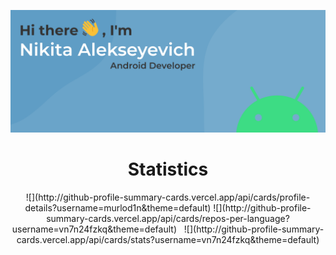 ![alt text](assets/bg.svg "Title")

<div align="center">
  <h1>Statistics</h1>
  ![](http://github-profile-summary-cards.vercel.app/api/cards/profile-details?username=murlod1n&theme=default)
![](http://github-profile-summary-cards.vercel.app/api/cards/repos-per-language?username=vn7n24fzkq&theme=default)&nbsp;&nbsp;&nbsp;![](http://github-profile-summary-cards.vercel.app/api/cards/stats?username=vn7n24fzkq&theme=default)
</div>




